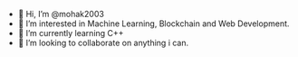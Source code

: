 - 👋 Hi, I’m @mohak2003
- 👀 I’m interested in Machine Learning, Blockchain and Web Development.
- 🌱 I’m currently learning C++
- 💞️ I’m looking to collaborate on anything i can.
<!---
mohak2003/mohak2003 is a ✨ special ✨ repository because its `README.md` (this file) appears on your GitHub profile.
You can click the Preview link to take a look at your changes.
--->

